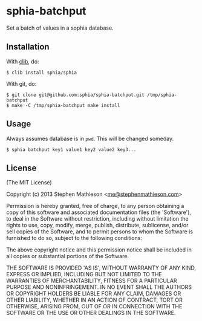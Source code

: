 
# sphia-batchput

  Set a batch of values in a sophia database.

## Installation

  With [clib](https://github.com/clibs/clib), do:

    $ clib install sphia/sphia

  With git, do:

    $ git clone git@github.com:sphia/sphia-batchput.git /tmp/sphia-batchput
    $ make -C /tmp/sphia-batchput make install

## Usage

  Always assumes database is in `pwd`.  This will be changed someday.

    $ sphia batchput key1 value1 key2 value2 key3...


## License

(The MIT License)

Copyright (c) 2013 Stephen Mathieson &lt;me@stephenmathieson.com&gt;

Permission is hereby granted, free of charge, to any person obtaining
a copy of this software and associated documentation files (the
'Software'), to deal in the Software without restriction, including
without limitation the rights to use, copy, modify, merge, publish,
distribute, sublicense, and/or sell copies of the Software, and to
permit persons to whom the Software is furnished to do so, subject to
the following conditions:

The above copyright notice and this permission notice shall be
included in all copies or substantial portions of the Software.

THE SOFTWARE IS PROVIDED 'AS IS', WITHOUT WARRANTY OF ANY KIND,
EXPRESS OR IMPLIED, INCLUDING BUT NOT LIMITED TO THE WARRANTIES OF
MERCHANTABILITY, FITNESS FOR A PARTICULAR PURPOSE AND NONINFRINGEMENT.
IN NO EVENT SHALL THE AUTHORS OR COPYRIGHT HOLDERS BE LIABLE FOR ANY
CLAIM, DAMAGES OR OTHER LIABILITY, WHETHER IN AN ACTION OF CONTRACT,
TORT OR OTHERWISE, ARISING FROM, OUT OF OR IN CONNECTION WITH THE
SOFTWARE OR THE USE OR OTHER DEALINGS IN THE SOFTWARE.